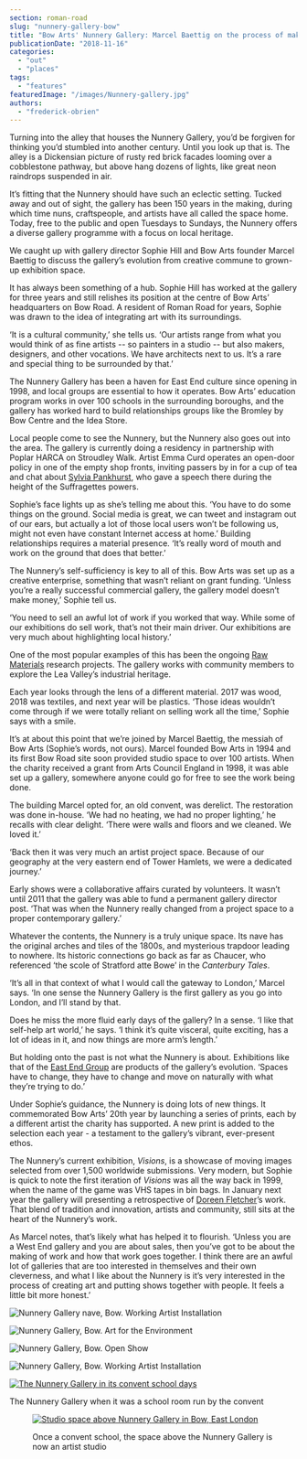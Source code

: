 ```yaml
---
section: roman-road
slug: "nunnery-gallery-bow"
title: "Bow Arts' Nunnery Gallery: Marcel Baettig on the process of making art"
publicationDate: "2018-11-16"
categories: 
  - "out"
  - "places"
tags: 
  - "features"
featuredImage: "/images/Nunnery-gallery.jpg"
authors: 
  - "frederick-obrien"
---
```


Turning into the alley that houses the Nunnery Gallery, you’d be forgiven for thinking you’d stumbled into another century. Until you look up that is. The alley is a Dickensian picture of rusty red brick facades looming over a cobblestone pathway, but above hang dozens of lights, like great neon raindrops suspended in air.

It’s fitting that the Nunnery should have such an eclectic setting. Tucked away and out of sight, the gallery has been 150 years in the making, during which time nuns, craftspeople, and artists have all called the space home. Today, free to the public and open Tuesdays to Sundays, the Nunnery offers a diverse gallery programme with a focus on local heritage.

We caught up with gallery director Sophie Hill and Bow Arts founder Marcel Baettig to discuss the gallery’s evolution from creative commune to grown-up exhibition space.

It has always been something of a hub. Sophie Hill has worked at the gallery for three years and still relishes its position at the centre of Bow Arts’ headquarters on Bow Road. A resident of Roman Road for years, Sophie was drawn to the idea of integrating art with its surroundings.

‘It is a cultural community,’ she tells us. ‘Our artists range from what you would think of as fine artists -- so painters in a studio -- but also makers, designers, and other vocations. We have architects next to us. It’s a rare and special thing to be surrounded by that.’

The Nunnery Gallery has been a haven for East End culture since opening in 1998, and local groups are essential to how it operates. Bow Arts’ education program works in over 100 schools in the surrounding boroughs, and the gallery has worked hard to build relationships groups like the Bromley by Bow Centre and the Idea Store.

Local people come to see the Nunnery, but the Nunnery also goes out into the area. The gallery is currently doing a residency in partnership with Poplar HARCA on Stroudley Walk. Artist Emma Curd operates an open-door policy in one of the empty shop fronts, inviting passers by in for a cup of tea and chat about [Sylvia Pankhurst](https://romanroadlondon.com/bows-suffragette-secrets-sylvia-pankhurst-east-end-suffrage/), who gave a speech there during the height of the Suffragettes powers.

Sophie’s face lights up as she’s telling me about this. ‘You have to do some things on the ground. Social media is great, we can tweet and instagram out of our ears, but actually a lot of those local users won’t be following us, might not even have constant Internet access at home.’ Building relationships requires a material presence. ‘It’s really word of mouth and work on the ground that does that better.’

The Nunnery’s self-sufficiency is key to all of this. Bow Arts was set up as a creative enterprise, something that wasn’t reliant on grant funding. ‘Unless you’re a really successful commercial gallery, the gallery model doesn’t make money,’ Sophie tell us.

‘You need to sell an awful lot of work if you worked that way. While some of our exhibitions do sell work, that’s not their main driver. Our exhibitions are very much about highlighting local history.’

One of the most popular examples of this has been the ongoing [Raw Materials](https://bowarts.org/nunnery-gallery/raw-materials) research projects. The gallery works with community members to explore the Lea Valley’s industrial heritage.

Each year looks through the lens of a different material. 2017 was wood, 2018 was textiles, and next year will be plastics. ‘Those ideas wouldn’t come through if we were totally reliant on selling work all the time,’ Sophie says with a smile.

It’s at about this point that we’re joined by Marcel Baettig, the messiah of Bow Arts (Sophie’s words, not ours). Marcel founded Bow Arts in 1994 and its first Bow Road site soon provided studio space to over 100 artists. When the charity received a grant from Arts Council England in 1998, it was able set up a gallery, somewhere anyone could go for free to see the work being done.

The building Marcel opted for, an old convent, was derelict. The restoration was done in-house. ‘We had no heating, we had no proper lighting,’ he recalls with clear delight. ‘There were walls and floors and we cleaned. We loved it.’

‘Back then it was very much an artist project space. Because of our geography at the very eastern end of Tower Hamlets, we were a dedicated journey.’

Early shows were a collaborative affairs curated by volunteers. It wasn’t until 2011 that the gallery was able to fund a permanent gallery director post. ‘That was when the Nunnery really changed from a project space to a proper contemporary gallery.’

Whatever the contents, the Nunnery is a truly unique space. Its nave has the original arches and tiles of the 1800s, and mysterious trapdoor leading to nowhere. Its historic connections go back as far as Chaucer, who referenced ‘the scole of Stratford atte Bowe’ in the _Canterbury Tales_.

‘It’s all in that context of what I would call the gateway to London,’ Marcel says. ‘In one sense the Nunnery Gallery is the first gallery as you go into London, and I’ll stand by that.

Does he miss the more fluid early days of the gallery? In a sense. ‘I like that self-help art world,’ he says. ‘I think it’s quite visceral, quite exciting, has a lot of ideas in it, and now things are more arm’s length.’

But holding onto the past is not what the Nunnery is about. Exhibitions like that of the [East End Group](https://romanroadlondon.com/east-london-group-artists-bow/) are products of the gallery’s evolution. ‘Spaces have to change, they have to change and move on naturally with what they’re trying to do.’

Under Sophie’s guidance, the Nunnery is doing lots of new things. It commemorated Bow Arts’ 20th year by launching a series of prints, each by a different artist the charity has supported. A new print is added to the selection each year - a testament to the gallery’s vibrant, ever-present ethos.

The Nunnery’s current exhibition, _Visions_, is a showcase of moving images selected from over 1,500 worldwide submissions. Very modern, but Sophie is quick to note the first iteration of _Visions_ was all the way back in 1999, when the name of the game was VHS tapes in bin bags. In January next year the gallery will presenting a retrospective of [Doreen Fletcher](https://romanroadlondon.com/doreen-fletcher-east-london-artist/)’s work. That blend of tradition and innovation, artists and community, still sits at the heart of the Nunnery’s work.

As Marcel notes, that’s likely what has helped it to flourish. ‘Unless you are a West End gallery and you are about sales, then you’ve got to be about the making of work and how that work goes together. I think there are an awful lot of galleries that are too interested in themselves and their own cleverness, and what I like about the Nunnery is it’s very interested in the process of creating art and putting shows together with people. It feels a little bit more honest.’

![Nunnery Gallery nave, Bow. Working Artist Installation](/images/Nunnery-Gallery-nave-Bow.-Working-Artist-Installation.jpg)

![Nunnery Gallery, Bow. Art for the Environment](/images/Nunnery-Gallery-Bow.-Art-for-the-Environment.jpg)

![Nunnery Gallery, Bow. Open Show](/images/Nunnery-Gallery-Bow.-Open-Show.jpg)

![Nunnery Gallery, Bow. Working Artist Installation](/images/Nunnery-Gallery-Bow.-Working-Artist-Installation.jpg)

[![The Nunnery Gallery in its convent school days](/images/The-Nunnery-Gallery-in-its-convent-school-days.png)](https://romanroadlondon.com/wp-content/uploads/2018/11/The-Nunnery-Gallery-in-its-convent-school-days.png)

The Nunnery Gallery when it was a school room run by the convent

<figure>

[![Studio space above Nunnery Gallery in Bow, East London](/images/Nunnery-Gallery-studio-space-01.jpg)](https://romanroadlondon.com/wp-content/uploads/2018/11/Nunnery-Gallery-studio-space-01.jpg)

<figcaption>

Once a convent school, the space above the Nunnery Gallery is now an artist studio

</figcaption>

</figure>
